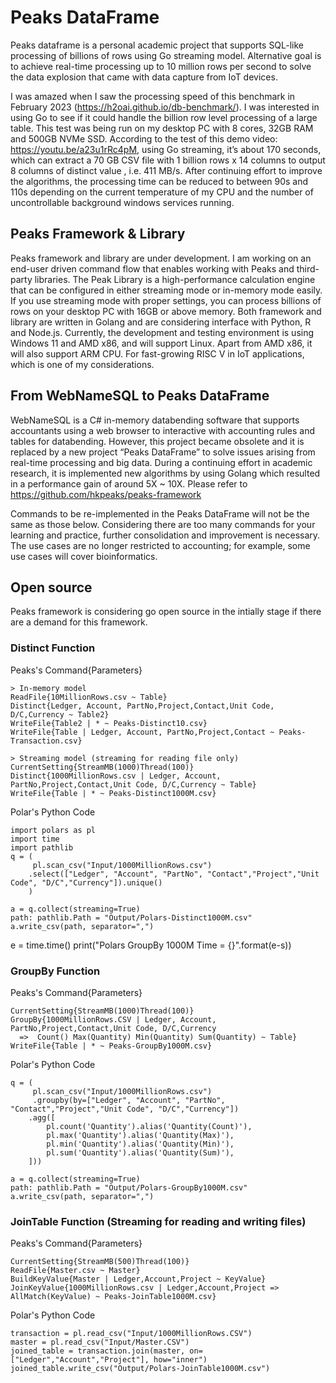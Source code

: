 # Peaks DataFrame
Peaks dataframe is a personal academic project that supports SQL-like processing of billions of rows using Go streaming model. Alternative goal is to achieve real-time processing up to 10 million rows per second to solve the data explosion that came with data capture from IoT devices.

I was amazed when I saw the processing speed of this benchmark in February 2023 (https://h2oai.github.io/db-benchmark/). I was interested in using Go to see if it could handle the billion row level processing of a large table. This test was being run on my desktop PC with 8 cores, 32GB RAM and 500GB NVMe SSD. According to the test of this demo video: https://youtu.be/a23u1rRc4pM, using Go streaming, it’s about 170 seconds, which can extract a 70 GB CSV file with 1 billion rows x 14 columns to output 8 columns of distinct value , i.e. 411 MB/s. After continuing effort to improve the algorithms, the processing time can be reduced to between 90s and 110s depending on the current temperature of my CPU and the number of uncontrollable background windows services running.
 
## Peaks Framework & Library
Peaks framework and library are under development. I am working on an end-user driven command flow that enables working with Peaks and third-party libraries. The Peak Library is a high-performance calculation engine that can be configured in either streaming mode or in-memory mode easily. If you use streaming mode with proper settings, you can process billions of rows on your desktop PC with 16GB or above memory. Both framework and library are written in Golang and are considering interface with Python, R and Node.js. Currently, the development and testing environment is using Windows 11 and AMD x86, and will support Linux. Apart from AMD x86, it will also support ARM CPU. For fast-growing RISC V in IoT applications, which is one of my considerations.

## From WebNameSQL to Peaks DataFrame
WebNameSQL is a C# in-memory databending software that supports accountants using a web browser to interactive with accounting rules and tables for databending. However, this project became obsolete and it is replaced by a new project “Peaks DataFrame” to solve issues arising from real-time processing and big data. During a continuing effort in academic research, it is implemented new algorithms by using Golang which resulted in a performance gain of around 5X ~ 10X. Please refer to https://github.com/hkpeaks/peaks-framework

Commands to be re-implemented in the Peaks DataFrame will not be the same as those below. Considering there are too many commands for your learning and practice, further consolidation and improvement is necessary. The use cases are no longer restricted to accounting; for example, some use cases will cover bioinformatics.

## Open source
Peaks framework is considering go open source in the intially stage if there are a demand for this framework. 

### Distinct Function

Peaks's Command{Parameters}
```
> In-memory model
ReadFile{10MillionRows.csv ~ Table}
Distinct{Ledger, Account, PartNo,Project,Contact,Unit Code, D/C,Currency ~ Table2}
WriteFile{Table2 | * ~ Peaks-Distinct10.csv}
WriteFile{Table | Ledger, Account, PartNo,Project,Contact ~ Peaks-Transaction.csv}

> Streaming model (streaming for reading file only)
CurrentSetting{StreamMB(1000)Thread(100)}
Distinct{1000MillionRows.csv | Ledger, Account, PartNo,Project,Contact,Unit Code, D/C,Currency ~ Table}
WriteFile{Table | * ~ Peaks-Distinct1000M.csv}
```

Polar's Python Code

```
import polars as pl
import time
import pathlib
q = (
     pl.scan_csv("Input/1000MillionRows.csv")      
    .select(["Ledger", "Account", "PartNo", "Contact","Project","Unit Code", "D/C","Currency"]).unique()
    )    

a = q.collect(streaming=True)
path: pathlib.Path = "Output/Polars-Distinct1000M.csv"
a.write_csv(path, separator=",")
```
e = time.time()
print("Polars GroupBy 1000M Time = {}".format(e-s))

### GroupBy Function

Peaks's Command{Parameters}
```
CurrentSetting{StreamMB(1000)Thread(100)}
GroupBy{1000MillionRows.CSV | Ledger, Account, PartNo,Project,Contact,Unit Code, D/C,Currency 
  =>  Count() Max(Quantity) Min(Quantity) Sum(Quantity) ~ Table}
WriteFile{Table | * ~ Peaks-GroupBy1000M.csv}
```

Polar's Python Code

```
q = (
     pl.scan_csv("Input/1000MillionRows.csv")      
     .groupby(by=["Ledger", "Account", "PartNo", "Contact","Project","Unit Code", "D/C","Currency"])
    .agg([   
        pl.count('Quantity').alias('Quantity(Count)'),
        pl.max('Quantity').alias('Quantity(Max)'),
        pl.min('Quantity').alias('Quantity(Min)'),
        pl.sum('Quantity').alias('Quantity(Sum)'),        
    ])) 

a = q.collect(streaming=True)
path: pathlib.Path = "Output/Polars-GroupBy1000M.csv"
a.write_csv(path, separator=",")

```

### JoinTable Function (Streaming for reading and writing files)

Peaks's Command{Parameters}
```
CurrentSetting{StreamMB(500)Thread(100)}
ReadFile{Master.csv ~ Master}
BuildKeyValue{Master | Ledger,Account,Project ~ KeyValue} 
JoinKeyValue{1000MillionRows.csv | Ledger,Account,Project => AllMatch(KeyValue) ~ Peaks-JoinTable1000M.csv} 
```

Polar's Python Code

```
transaction = pl.read_csv("Input/1000MillionRows.CSV")            
master = pl.read_csv("Input/Master.CSV") 
joined_table = transaction.join(master, on=["Ledger","Account","Project"], how="inner")
joined_table.write_csv("Output/Polars-JoinTable1000M.csv")

```




